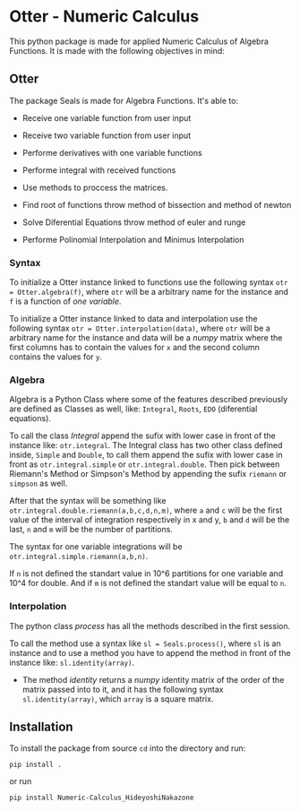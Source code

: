 # Otter - Numeric Calculus

This python package is made for applied Numeric Calculus of Algebra Functions. It is made with the following objectives in mind:


## Otter

The package Seals is made for Algebra Functions. It's able to:

* Receive one variable function from user input
  
* Receive two variable function from user input

* Performe derivatives with one variable functions

* Performe integral with received functions

* Use methods to proccess the matrices.

* Find root of functions throw method of bissection and method of newton

* Solve Diferential Equations throw method of euler and runge

* Performe Polinomial Interpolation and Minimus Interpolation

### Syntax

To initialize a Otter instance linked to functions use the following syntax `otr = Otter.algebra(f)`, where `otr` will be a arbitrary name for the instance and `f` is a function of *one variable*.

To initialize a Otter instance linked to data and interpolation use the following syntax `otr = Otter.interpolation(data)`, where `otr` will be a arbitrary name for the instance and data will be a *numpy* matrix where the first columns has to contain the values for `x` and the second column contains the values for `y`.

### Algebra

Algebra is a Python Class where some of the features described previously are defined as Classes as well, like: `Integral`, `Roots`, `EDO` (diferential equations).

To call the class *Integral* append the sufix with lower case in front of the instance like: `otr.integral`. The Integral class has two other class defined inside, `Simple` and `Double`, to call them append the sufix with lower case in front as `otr.integral.simple` or `otr.integral.double`. Then pick between Riemann's Method or Simpson's Method by appending the sufix `riemann` or `simpson` as well.

After that the syntax will be something like `otr.integral.double.riemann(a,b,c,d,n,m)`, where `a` and `c` will be the first value of the interval of integration respectively in x and y, `b` and `d` will be the last, `n` and `m` will be the number of partitions.

The syntax for one variable integrations will be `otr.integral.simple.riemann(a,b,n)`.

If `n` is not defined the standart value in 10^6 partitions for one variable and 10^4 for double. And if `m` is not defined the standart value will be equal to `n`.

### Interpolation

The python class *process* has all the methods described in the first session.

To call the method use a syntax like `sl = Seals.process()`, where `sl` is an instance and to use a method you have to append the method in front of the instance like: `sl.identity(array)`.

* The method *identity* returns a *numpy* identity matrix of the order of the matrix passed into to it, and it has the following syntax `sl.identity(array)`, which `array` is a square matrix.

## Installation

To install the package from source `cd` into the directory and run:

`pip install .`

or run

`pip install Numeric-Calculus_HideyoshiNakazone`
